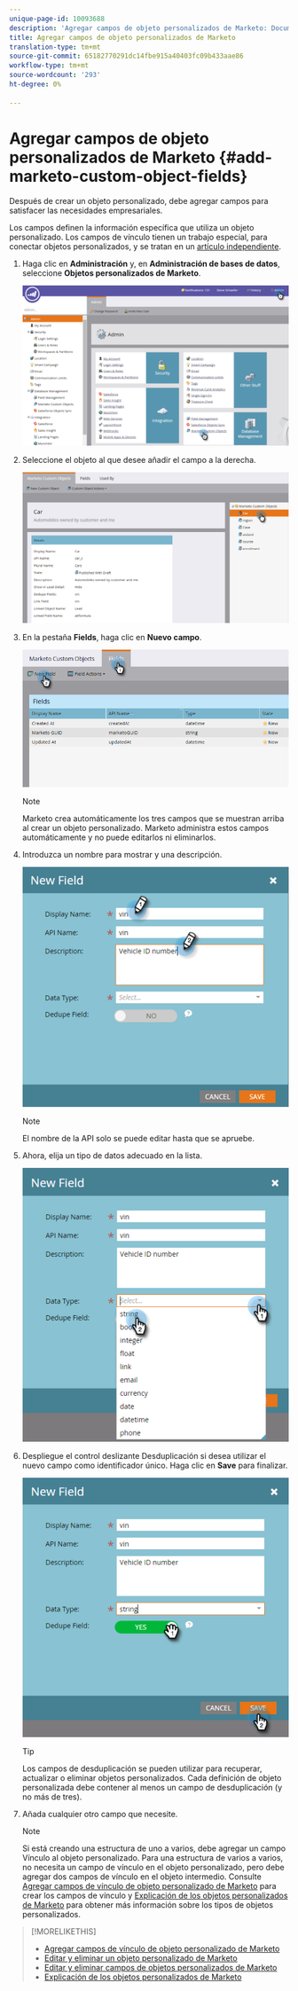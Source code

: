 ```yaml
---
unique-page-id: 10093688
description: 'Agregar campos de objeto personalizados de Marketo: Documentos de Marketo: Documentación del producto'
title: Agregar campos de objeto personalizados de Marketo
translation-type: tm+mt
source-git-commit: 65182770291dc14fbe915a40403fc09b433aae86
workflow-type: tm+mt
source-wordcount: '293'
ht-degree: 0%

---
```



# Agregar campos de objeto personalizados de Marketo {#add-marketo-custom-object-fields}

Después de crear un objeto personalizado, debe agregar campos para satisfacer las necesidades empresariales.

Los campos definen la información específica que utiliza un objeto personalizado. Los campos de vínculo tienen un trabajo especial, para conectar objetos personalizados, y se tratan en un [artículo independiente](/help/marketo/product-docs/administration/marketo-custom-objects/add-marketo-custom-object-link-fields.md).

1. Haga clic en **Administración** y, en **Administración de bases de datos**, seleccione **Objetos personalizados de Marketo**.

   ![](assets/image2016-1-18-9-3a2-3a6.png)

1. Seleccione el objeto al que desee añadir el campo a la derecha.

   ![](assets/image2016-1-18-9-3a5-3a3.png)

1. En la pestaña **Fields**, haga clic en **Nuevo campo**.

   ![](assets/image2015-9-15-16-3a53-3a40.png)

   >[!NOTE]
   >
   >Marketo crea automáticamente los tres campos que se muestran arriba al crear un objeto personalizado. Marketo administra estos campos automáticamente y no puede editarlos ni eliminarlos.

1. Introduzca un nombre para mostrar y una descripción.

   ![](assets/image2015-10-5-11-3a35-3a48.png)

   >[!NOTE]
   >
   >El nombre de la API solo se puede editar hasta que se apruebe.

1. Ahora, elija un tipo de datos adecuado en la lista.

   ![](assets/image2015-10-5-11-3a37-3a24.png)

1. Despliegue el control deslizante Desduplicación si desea utilizar el nuevo campo como identificador único. Haga clic en **Save** para finalizar.

   ![](assets/image2015-10-5-11-3a40-3a12.png)

   >[!TIP]
   >
   >Los campos de desduplicación se pueden utilizar para recuperar, actualizar o eliminar objetos personalizados. Cada definición de objeto personalizada debe contener al menos un campo de desduplicación (y no más de tres).

1. Añada cualquier otro campo que necesite.

   >[!NOTE]
   >
   >Si está creando una estructura de uno a varios, debe agregar un campo Vínculo al objeto personalizado. Para una estructura de varios a varios, no necesita un campo de vínculo en el objeto personalizado, pero debe agregar dos campos de vínculo en el objeto intermedio. Consulte [Agregar campos de vínculo de objeto personalizado de Marketo](/help/marketo/product-docs/administration/marketo-custom-objects/add-marketo-custom-object-fields.md) para crear los campos de vínculo y [Explicación de los objetos personalizados de Marketo](/help/marketo/product-docs/administration/marketo-custom-objects/understanding-marketo-custom-objects.md) para obtener más información sobre los tipos de objetos personalizados.

>[!MORELIKETHIS]
>
>* [Agregar campos de vínculo de objeto personalizado de Marketo](/help/marketo/product-docs/administration/marketo-custom-objects/add-marketo-custom-object-link-fields.md)
>* [Editar y eliminar un objeto personalizado de Marketo](/help/marketo/product-docs/administration/marketo-custom-objects/edit-and-delete-a-marketo-custom-object.md)
>* [Editar y eliminar campos de objetos personalizados de Marketo](/help/marketo/product-docs/administration/marketo-custom-objects/edit-and-delete-marketo-custom-object-fields.md)
>* [Explicación de los objetos personalizados de Marketo](/help/marketo/product-docs/administration/marketo-custom-objects/understanding-marketo-custom-objects.md)

